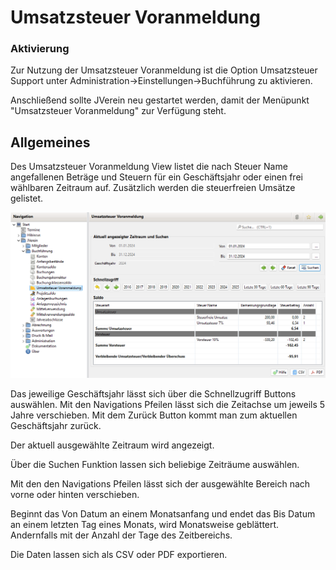 # Umsatzsteuer Voranmeldung


### Aktivierung

Zur Nutzung der Umsatzsteuer Voranmeldung ist die Option Umsatzsteuer Support unter Administration->Einstellungen->Buchführung zu aktivieren.

Anschließend sollte JVerein neu gestartet werden, damit der Menüpunkt "Umsatzsteuer Voranmeldung" zur Verfügung steht.

## Allgemeines


Des Umsatzsteuer Voranmeldung View listet die nach Steuer Name angefallenen Beträge und Steuern für ein Geschäftsjahr oder einen frei wählbaren Zeitraum auf. Zusätzlich werden die steuerfreien Umsätze gelistet.

![](img/UmsatzsteuerVoranmeldungView.png)

Das jeweilige Geschäftsjahr lässt sich über die Schnellzugriff Buttons auswählen. Mit den Navigations Pfeilen lässt sich die Zeitachse um jeweils 5 Jahre verschieben. Mit dem Zurück Button kommt man zum aktuellen Geschäftsjahr zurück.

Der aktuell ausgewählte Zeitraum wird angezeigt.

Über die Suchen Funktion lassen sich beliebige Zeiträume auswählen.

Mit den den Navigations Pfeilen lässt sich der ausgewählte Bereich nach vorne oder hinten verschieben.

Beginnt das Von Datum an einem Monatsanfang und endet das Bis Datum an einem letzten Tag eines Monats, wird Monatsweise geblättert. Andernfalls mit der Anzahl der Tage des Zeitbereichs.

Die Daten lassen sich als CSV oder PDF exportieren.




